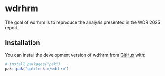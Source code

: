 
# wdrhrm

<!-- badges: start -->
<!-- badges: end -->

The goal of wdrhrm is to reproduce the analysis presented in the WDR 2025 report.

## Installation

You can install the development version of wdrhrm from [GitHub](https://github.com/) with:

``` r
# install.packages("pak")
pak::pak("galileukim/wdrhrm")
```
